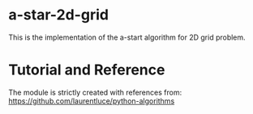 # a-star-2d-grid

This is the implementation of the a-start algorithm for 2D grid problem.

# Tutorial and Reference
The module is strictly created with references from:
https://github.com/laurentluce/python-algorithms